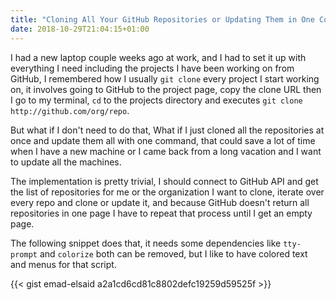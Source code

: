 ```yaml
---
title: "Cloning All Your GitHub Repositories or Updating Them in One Command"
date: 2018-10-29T21:04:15+01:00
---
```


I had a new laptop couple weeks ago at work, and I had to set it up with
everything I need including the projects I have been working on from GitHub, I
remembered how I usually `git clone` every project I start working on, it
involves going to GitHub to the project page, copy the clone URL then I go to my
terminal, `cd` to the projects directory and executes `git clone
http://github.com/org/repo`.

But what if I don't need to do that, What if I just cloned all the repositories
at once and update them all with one command, that could save a lot of time when
I have a new machine or I came back from a long vacation and I want to update
all the machines.

The implementation is pretty trivial, I should connect to GitHub API and get the
list of repositories for me or the organization I want to clone, iterate over
every repo and clone or update it, and because GitHub doesn't return all
repositories in one page I have to repeat that process until I get an empty
page.

The following snippet does that, it needs some dependencies like `tty-prompt`
and `colorize` both can be removed, but I like to have colored text and
menus for that script.

{{< gist emad-elsaid a2a1cd6cd81c8802defc19259d59525f >}}
